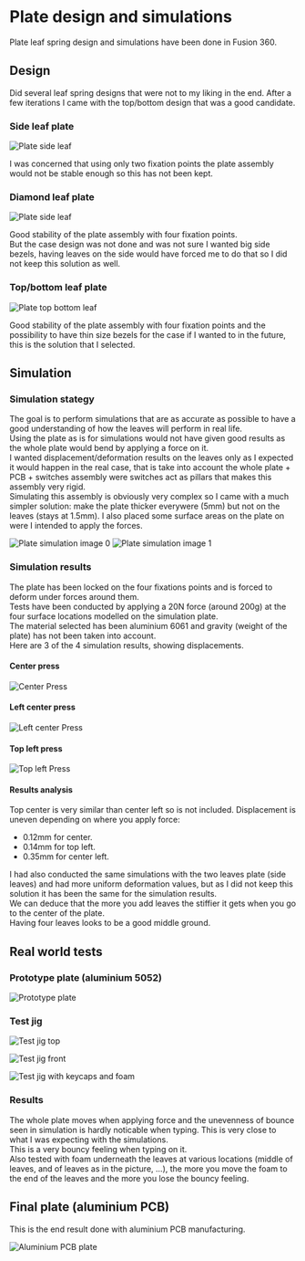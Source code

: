 # Plate design and simulations

Plate leaf spring design and simulations have been done in Fusion 360.

## Design

Did several leaf spring designs that were not to my liking in the end.
After a few iterations I came with the top/bottom design that was a good candidate.

### Side leaf plate

![Plate side leaf](images/Side_Leaf_Plate.png)

I was concerned that using only two fixation points the plate assembly would not be stable enough so this has not been kept. 

### Diamond leaf plate

![Plate side leaf](images/Diamond_Leaf_Plate.png)

Good stability of the plate assembly with four fixation points.  
But the case design was not done and was not sure I wanted big side bezels, having leaves on the side would have forced me to do that so I did not keep this solution as well. 

### Top/bottom leaf plate

![Plate top bottom leaf](images/Top_Bottom_Leaf_Plate.png)

Good stability of the plate assembly with four fixation points and the possibility to have thin size bezels for the case if I wanted to in the future, this is the solution that I selected.  

## Simulation

### Simulation stategy

The goal is to perform simulations that are as accurate as possible to have a good understanding of how the leaves will perform in real life.  
Using the plate as is for simulations would not have given good results as the whole plate would bend by applying a force on it.  
I wanted displacement/deformation results on the leaves only as I expected it would happen in the real case, that is take into account the whole plate + PCB + switches assembly were switches act as pillars that makes this assembly very rigid.  
Simulating this assembly is obviously very complex so I came with a much simpler solution: make the plate thicker everywere (5mm) but not on the leaves (stays at 1.5mm).
I also placed some surface areas on the plate on were I intended to apply the forces.

![Plate simulation image 0](images/Top_Bottom_Leaf_Plate_Simulation.png)
![Plate simulation image 1](images/Top_Bottom_Leaf_Plate_Simulation_Side_Angle.png)
  

### Simulation results

The plate has been locked on the four fixations points and is forced to deform under forces around them.  
Tests have been conducted by applying a 20N force (around 200g) at the four surface locations modelled on the simulation plate.  
The material selected has been aluminium 6061 and gravity (weight of the plate) has not been taken into account.  
Here are 3 of the 4 simulation results, showing displacements.

#### Center press

![Center Press](images/Center_20N_Press_Simulation.png)

#### Left center press

![Left center Press](images/Left_Center_20N_Press_Simulation.png)


#### Top left press

![Top left Press](images/Top_Left_20N_Press_Simulation.png)

#### Results analysis

Top center is very similar than center left so is not included.
Displacement is uneven depending on where you apply force:
- 0.12mm for center.
- 0.14mm for top left.
- 0.35mm for center left.

I had also conducted the same simulations with the two leaves plate (side leaves) and had more uniform deformation values, but as I did not keep this solution it has been the same for the simulation results.  
We can deduce that the more you add leaves the stiffier it gets when you go to the center of the plate.  
Having four leaves looks to be a good middle ground.

## Real world tests

### Prototype plate (aluminium 5052)

![Prototype plate](images/prototype_plate.jpg)

### Test jig

![Test jig top](images/plate_on_test_jig_top.jpg)

![Test jig front](images/plate_on_test_jig_front.jpg)

![Test jig with keycaps and foam](images/plate_on_test_jig_with_caps_and_foam.jpg)

### Results

The whole plate moves when applying force and the unevenness of bounce seen in simulation is hardly noticable when typing. This is very close to what I was expecting with the simulations.  
This is a very bouncy feeling when typing on it.  
Also tested with foam underneath the leaves at various locations (middle of leaves, and of leaves as in the picture, ...), the more you move the foam to the end of the leaves and the more you lose the bouncy feeling.

## Final plate (aluminium PCB)

This is the end result done with aluminium PCB manufacturing.

![Aluminium PCB plate](images/Final_Plate.jpg)